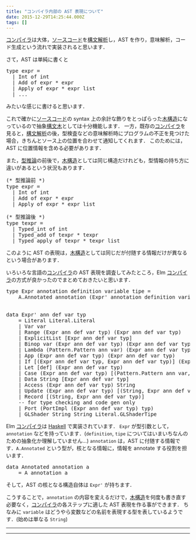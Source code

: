 ```yaml
---
title: "コンパイラ内部の AST 表現について"
date: 2015-12-29T14:25:44.000Z
tags: []
---
```

<p><a class="keyword" href="http://d.hatena.ne.jp/keyword/%A5%B3%A5%F3%A5%D1%A5%A4%A5%E9">コンパイラ</a>は大体，<a class="keyword" href="http://d.hatena.ne.jp/keyword/%A5%BD%A1%BC%A5%B9%A5%B3%A1%BC%A5%C9">ソースコード</a>を<a class="keyword" href="http://d.hatena.ne.jp/keyword/%B9%BD%CA%B8%B2%F2%C0%CF">構文解析</a>し，AST を作り，意味解析，コード生成という流れで実装されると思います．</p>

<p>さて，AST は単純に書くと</p>

<pre class="code lang-ocaml" data-lang="ocaml" data-unlink><span class="synStatement">type</span> expr <span class="synStatement">=</span>
  <span class="synStatement">|</span> <span class="synConstant">Int</span> <span class="synStatement">of</span> <span class="synType">int</span>
  <span class="synStatement">|</span> <span class="synConstant">Add</span> <span class="synStatement">of</span> expr <span class="synStatement">*</span> expr
  <span class="synStatement">|</span> <span class="synConstant">Apply</span> <span class="synStatement">of</span> expr <span class="synStatement">*</span> expr <span class="synType">list</span>
  <span class="synStatement">|</span> ...
</pre>


<p>みたいな感じに書けると思います．</p>

<p>これで確かに<a class="keyword" href="http://d.hatena.ne.jp/keyword/%A5%BD%A1%BC%A5%B9%A5%B3%A1%BC%A5%C9">ソースコード</a>の syntax 上の余計な飾りをとっぱらった<a class="keyword" href="http://d.hatena.ne.jp/keyword/%CC%DA%B9%BD%C2%A4">木構造</a>になっているので抽象<a class="keyword" href="http://d.hatena.ne.jp/keyword/%B9%BD%CA%B8%CC%DA">構文木</a>としては十分機能します．
一方，既存の<a class="keyword" href="http://d.hatena.ne.jp/keyword/%A5%B3%A5%F3%A5%D1%A5%A4%A5%E9">コンパイラ</a>を見ると，<a class="keyword" href="http://d.hatena.ne.jp/keyword/%B9%BD%CA%B8%B2%F2%C0%CF">構文解析</a>の後，型検査などの意味解析時にプログラムの不正を見つけた場合，きちんとソース上の位置を合わせて通知してくれます．
このためには，AST に位置情報を含める必要があります．</p>

<p>また，<a class="keyword" href="http://d.hatena.ne.jp/keyword/%B7%BF%BF%E4%CF%C0">型推論</a>の前後で，<a class="keyword" href="http://d.hatena.ne.jp/keyword/%CC%DA%B9%BD%C2%A4">木構造</a>としては同じ構造だけれども，型情報の持ち方に違いがあるという状況もあります．</p>

<pre class="code lang-ocaml" data-lang="ocaml" data-unlink><span class="synComment">(* 型推論前 *)</span>
<span class="synStatement">type</span> expr <span class="synStatement">=</span>
  <span class="synStatement">|</span> <span class="synConstant">Int</span> <span class="synStatement">of</span> <span class="synType">int</span>
  <span class="synStatement">|</span> <span class="synConstant">Add</span> <span class="synStatement">of</span> expr <span class="synStatement">*</span> expr
  <span class="synStatement">|</span> <span class="synConstant">Apply</span> <span class="synStatement">of</span> expr <span class="synStatement">*</span> expr <span class="synType">list</span>

<span class="synComment">(* 型推論後 *)</span>
<span class="synStatement">type</span> texpr <span class="synStatement">=</span>
  <span class="synStatement">|</span> <span class="synConstant">Typed_int</span> <span class="synStatement">of</span> <span class="synType">int</span>
  <span class="synStatement">|</span> <span class="synConstant">Typed_add</span> <span class="synStatement">of</span> texpr <span class="synStatement">*</span> texpr
  <span class="synStatement">|</span> <span class="synConstant">Typed_apply</span> <span class="synStatement">of</span> texpr <span class="synStatement">*</span> texpr <span class="synType">list</span>
</pre>


<p>このように AST の表現は，<a class="keyword" href="http://d.hatena.ne.jp/keyword/%CC%DA%B9%BD%C2%A4">木構造</a>としては同じだが付随する情報だけが異なるという場合があります．</p>

<p>いろいろな言語の<a class="keyword" href="http://d.hatena.ne.jp/keyword/%A5%B3%A5%F3%A5%D1%A5%A4%A5%E9">コンパイラ</a>の AST 表現を調査してみたところ，Elm <a class="keyword" href="http://d.hatena.ne.jp/keyword/%A5%B3%A5%F3%A5%D1%A5%A4%A5%E9">コンパイラ</a>の方式が良かったのでまとめておきたいと思います．</p>

<pre class="code lang-haskell" data-lang="haskell" data-unlink><span class="synType">type</span> Expr annotation definition variable tipe <span class="synStatement">=</span>
    A.Annotated annotation (Expr' annotation definition variable tipe)


<span class="synType">data</span> Expr' ann def var typ
    <span class="synStatement">=</span> Literal Literal.Literal
    <span class="synStatement">|</span> Var var
    <span class="synStatement">|</span> Range (Expr ann def var typ) (Expr ann def var typ)
    <span class="synStatement">|</span> ExplicitList [Expr ann def var typ]
    <span class="synStatement">|</span> Binop var (Expr ann def var typ) (Expr ann def var typ)
    <span class="synStatement">|</span> Lambda (Pattern.Pattern ann var) (Expr ann def var typ)
    <span class="synStatement">|</span> App (Expr ann def var typ) (Expr ann def var typ)
    <span class="synStatement">|</span> If [(Expr ann def var typ, Expr ann def var typ)] (Expr ann def var typ)
    <span class="synStatement">|</span> Let [def] (Expr ann def var typ)
    <span class="synStatement">|</span> Case (Expr ann def var typ) [(Pattern.Pattern ann var, Expr ann def var typ)]
    <span class="synStatement">|</span> Data String [Expr ann def var typ]
    <span class="synStatement">|</span> Access (Expr ann def var typ) String
    <span class="synStatement">|</span> Update (Expr ann def var typ) [(String, Expr ann def var typ)]
    <span class="synStatement">|</span> Record [(String, Expr ann def var typ)]
    <span class="synComment">-- for type checking and code gen only</span>
    <span class="synStatement">|</span> Port (PortImpl (Expr ann def var typ) typ)
    <span class="synStatement">|</span> GLShader String String Literal.GLShaderTipe
</pre>


<p>Elm <a class="keyword" href="http://d.hatena.ne.jp/keyword/%A5%B3%A5%F3%A5%D1%A5%A4%A5%E9">コンパイラ</a>は <a class="keyword" href="http://d.hatena.ne.jp/keyword/Haskell">Haskell</a> で実装されています．
<code>Expr</code> が型引数として，<code>annotation</code> などを持っています．(<code>definition</code>, <code>tipe</code> についてはいまいちなんのための抽象化か理解していません...)
<code>annotation</code> は，AST に付随する情報です．<code>A.Annotated</code> という型が，核となる情報に，情報を annotate する役割を担います．</p>

<pre class="code lang-haskell" data-lang="haskell" data-unlink><span class="synType">data</span> Annotated annotation a
    <span class="synStatement">=</span> A annotation a
</pre>


<p>そして，AST の核となる構造自体は <code>Expr'</code> が持ちます．</p>

<p>こうすることで，<code>annotation</code> の内容を変えるだけで，<a class="keyword" href="http://d.hatena.ne.jp/keyword/%CC%DA%B9%BD%C2%A4">木構造</a>を何度も書き直す必要なく，<a class="keyword" href="http://d.hatena.ne.jp/keyword/%A5%B3%A5%F3%A5%D1%A5%A4%A5%E9">コンパイラ</a>の各ステップに適した AST 表現を作る事ができます．
ちなみに <code>variable</code> はどうやら変数などの名前を表現する型を表しているようです．(始めは単なる <code>String</code>)</p>

-----
--------